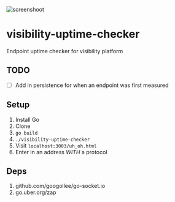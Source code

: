 ![screenshoot](https://i.imgur.com/TkTiNGP.jpg)

# visibility-uptime-checker
Endpoint uptime checker for visibility platform

## TODO
- [ ] Add in persistence for when an endpoint was first measured

## Setup

1. Install Go
2. Clone
3. `go build`
4. `./visibility-uptime-checker`
5. Visit `localhost:3003/uh_oh.html`
6. Enter in an address *WITH* a protocol

## Deps

1. github.com/googollee/go-socket.io
2. go.uber.org/zap
